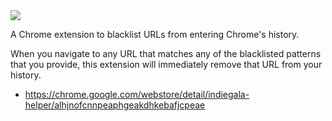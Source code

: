<img src="header.svg" />

A Chrome extension to blacklist URLs from entering Chrome's history.

When you navigate to any URL that matches any of the blacklisted patterns that you provide, this extension will immediately remove that URL from your history.

- https://chrome.google.com/webstore/detail/indiegala-helper/alhjnofcnnpeaphgeakdhkebafjcpeae
